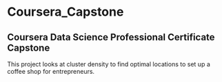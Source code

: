 # Coursera_Capstone
## Coursera Data Science Professional Certificate Capstone

This project looks at cluster density to find optimal locations to set up a coffee shop for entrepreneurs.
